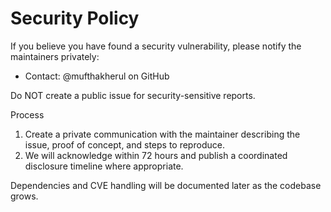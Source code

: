 # Security Policy

If you believe you have found a security vulnerability, please notify the maintainers privately:
- Contact: @mufthakherul on GitHub

Do NOT create a public issue for security-sensitive reports.

Process
1. Create a private communication with the maintainer describing the issue, proof of concept, and steps to reproduce.
2. We will acknowledge within 72 hours and publish a coordinated disclosure timeline where appropriate.

Dependencies and CVE handling will be documented later as the codebase grows.
